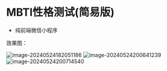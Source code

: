 # MBTI性格测试(简易版)

+ 纯前端微信小程序

效果图：

![image-20240524182051186](https://gitee.com/alanysc/image/raw/master/image-20240524182051186.png)
![image-20240524200641239](https://gitee.com/alanysc/image/raw/master/image-20240524200641239.png)
![image-20240524200714540](https://gitee.com/alanysc/image/raw/master/image-20240524200714540.png)
